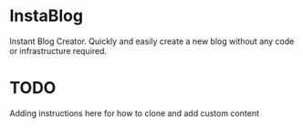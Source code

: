 # InstaBlog
Instant Blog Creator. Quickly and easily create a new blog without any code or infrastructure required.

# TODO
Adding instructions here for how to clone and add custom content
